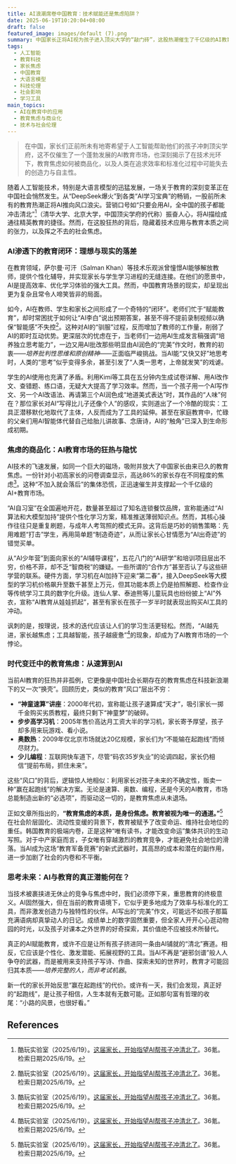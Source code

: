 ```yaml
---
title: AI浪潮席卷中国教育：技术赋能还是焦虑陷阱？
date: 2025-06-19T10:20:04+08:00
draft: false
featured_image: images/default (7).png
summary: 中国家长正将AI视为孩子进入顶尖大学的“敲门砖”，这股热潮催生了千亿级的AI教育市场。然而，AI在教育中的实际应用却暴露出技术与人性的矛盾，加剧了教师、学生和家长的焦虑，并与“神童速算”等历史上的教育热潮一脉相承，其本质反映的是深层次的身份焦虑。文章呼吁反思教育的真正意义，超越技术的幻象，回归以人为本的教育本质。
tags: 
  - 人工智能
  - 教育科技
  - 家长焦虑
  - 中国教育
  - 大语言模型
  - 科技伦理
  - 社会影响
  - 学习工具
main_topics: 
  - AI在教育中的应用
  - 教育焦虑与商业化
  - 技术与社会伦理
---
```


> 在中国，家长们正前所未有地寄希望于人工智能帮助他们的孩子冲刺顶尖学府，这不仅催生了一个蓬勃发展的AI教育市场，也深刻揭示了在技术光环下，教育焦虑如何被商品化，以及人类在追求效率和标准化过程中可能失去的创造力与自主性。

随着人工智能技术，特别是大语言模型的迅猛发展，一场关于教育的深刻变革正在中国社会悄然发生。从“DeepSeek爆火”到各类“AI学习宝典”的畅销，一股前所未有的教育热潮正将AI推向风口浪尖。营销口号如“只要会用AI，全中国的孩子都能冲击清北”[^1]（清华大学、北京大学，中国顶尖学府的代称）振奋人心，将AI描绘成通往精英教育的捷径。然而，在这股狂热的背后，隐藏着技术应用与教育本质之间的张力，以及挥之不去的社会焦虑。

### AI渗透下的教育闭环：理想与现实的落差

在教育领域，萨尔曼·可汗（Salman Khan）等技术乐观派曾憧憬AI能够解放教师，提供个性化辅导，并实现家长与学生学习进程的无缝连接。在他们的愿景中，AI是提高效率、优化学习体验的强大工具。然而，中国教育场景的现实，却呈现出更为复杂且常令人啼笑皆非的局面。

如今，AI在教师、学生和家长之间形成了一个奇特的“闭环”。老师们忙于“赋能教育”，却时常困扰于如何让“AI李白”说出预期答案，甚至不得不提前录制视频以确保“智能感”不失控[^1]。这种对AI的“驯服”过程，反而增加了教师的工作量，削弱了AI的即时互动优势。更深层次的忧虑在于，当老师们一边用AI生成发言稿强调“培养独立思考能力”，一边又用AI批改那些明显由AI润色的“完美”作文时，教育的初衷——_培养批判性思维和原创精神_——正面临严峻挑战。当AI能“又快又好”地思考时，人类的“思考”似乎变得多余，甚至引发了“人类一思考，上帝就发笑”的戏谑。

学生的AI使用也充满了矛盾。利用Kimi等工具在五分钟内生成试卷详解、用AI改作文、查错题、练口语，无疑大大提高了学习效率。然而，当一个孩子用一个AI写作文、另一个AI改语法、再请第三个AI润色成“地道美式表达”时，其作品的“人味”何在？那位家长对AI“写得比儿子还像个人”的感叹，实则道出了一个冷酷的现实：工具正潜移默化地取代了主体，人反而成为了工具的延伸。甚至在家庭教育中，忙碌的父亲们用AI智能体代替自己给胎儿讲故事、念唐诗，AI的“触角”已深入到生命形成初期。

### 焦虑的商品化：AI教育市场的狂热与隐忧

AI技术的飞速发展，如同一个巨大的磁场，吸附并放大了中国家长由来已久的教育焦虑。一份针对小初高家长的问卷调查显示，高达86%的家长存在不同程度的焦虑[^1]。这种“不加入就会落后”的集体恐慌，正迅速催生并支撑起一个千亿级的AI+教育市场。

“AI自习室”在全国遍地开花，数量甚至超过了知名连锁餐饮品牌，宣称能通过“AI算法和大模型加持”提供个性化学习方案，精准推送薄弱知识点。然而，其核心操作往往只是重复刷题，与成年人考驾照的模式无异。这背后是巧妙的销售策略：先用难题“打击”学生，再用简单题“制造奇迹”，从而让家长心甘情愿为“AI出奇迹”的错觉买单。

从“AI少年营”到面向家长的“AI辅导课程”，五花八门的“AI研学”和培训项目层出不穷，价格不菲，却不乏“智商税”的嫌疑。一些所谓的“合作方”甚至否认了与这些研学营的联系。硬件方面，学习机在AI加持下迎来“第二春”，接入DeepSeek等大模型的学习机价格飙升至数千甚至上万元，但其功能本质上仍是拍照解题、检查作业等传统学习工具的数字化升级。连仙人掌、泰迪熊等儿童玩具也纷纷披上“AI”外衣，宣称“AI教育从娃娃抓起”，甚至有家长在孩子一岁半时就表现出购买AI工具的冲动。

讽刺的是，按理说，技术的迭代应该让人们的学习生活更轻松。然而，“AI越先进，家长越焦虑；工具越智能，孩子越疲惫”[^1]的现象，却成为了AI教育市场的一个悖论。

### 时代变迁中的教育焦虑：从速算到AI

当前AI教育的狂热并非孤例，它更像是中国社会长期存在的教育焦虑在科技新浪潮下的又一次“换壳”。回顾历史，类似的教育“风口”层出不穷：

*   **“神童速算”讲座**：2000年代初，宣称能让孩子速算成“天才”，吸引家长一掷千金购买劣质教程，最终只剩下“神童梦”的破碎。
*   **步步高学习机**：2005年售价高达月工资大半的学习机，家长寄予厚望，孩子却多用来玩游戏、看小说。
*   **奥数热**：2009年仅北京市场就达20亿规模，家长们为“不能输在起跑线”而倾尽财力。
*   **少儿编程**：互联网快车道下，尽管“码农35岁失业”的论调四起，家长仍相信“提前布局，抓住未来”。

这些“风口”的背后，逻辑惊人地相似：利用家长对孩子未来的不确定性，贩卖一种“赢在起跑线”的解决方案。无论是速算、奥数、编程，还是今天的AI教育，市场总能制造出新的“必选项”，而驱动这一切的，是教育焦虑从未退场。

正如文章所指出的，**“教育焦虑的本质，是身份焦虑。教育被视为唯一的通道。”**[^1] 在社会阶层固化、流动性变缓的背景下，教育被赋予了改变命运、维持社会地位的重任。韩国教育的极端内卷，正是这种“唯有读书，才能改变命运”集体共识的生动写照。对于中产家庭而言，子女唯有穿越激烈的教育竞争，才能避免社会地位的滑落。当AI成为这场“教育军备竞赛”的新式武器时，其高昂的成本和潜在的副作用，进一步加剧了社会的内卷和不平衡。

### 思考未来：AI与教育的真正潜能何在？

当技术被裹挟进无休止的竞争与焦虑中时，我们必须停下来，重思教育的终极意义。AI固然强大，但在当前的教育语境下，它似乎更多地成为了效率与标准化的工具，而非激发创造力与独特性的伙伴。AI写出的“完美”作文，可能远不如孩子那篇充满语病却真挚动人的日记。成绩单上的数字固然重要，但全家人开开心心逛动物园的时光，以及孩子对课本之外世界的好奇探索，其价值绝不应被技术所替代。

真正的AI赋能教育，或许不应是让所有孩子挤进同一条由AI铺就的“清北”赛道。相反，它应该是个性化、激发潜能、拓展视野的工具。当AI不再是“避邪剑谱”般人人争夺的武器，而是被用来支持孩子写诗、作曲、探索未知的世界时，教育才可能回归其本质——_培养完整的人，而非考试机器_。

新一代的家长开始反思“赢在起跑线”的代价。或许有一天，我们会发现，真正好的“起跑线”，是让孩子相信，人生本就有无数可能。正如那句富有哲理的收尾：“小路的风景，也很好看。”

## References
[^1]: 酷玩实验室（2025/6/19）。[这届家长，开始指望AI帮孩子冲清北了](https://m.36kr.com/p/3342710506010884)。36氪。检索日期2025/6/19。
